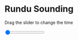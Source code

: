 <h1>Rundu Sounding</h1>
<p>Drag the slider to change the time</p>

<div class="slidecontainer">
<input oninput='setImage(this)' class="slider" type="range" min="0" max="3" value="0" step="1" />
<img id='img'/>
</div>

<script>
var img = document.getElementById('img');
var img_array = ['/assets/images/skwt/skd_rundu_wrfout_d01_2020-07-09_12:00:00.png',
'/assets/images/skwt/skd_rundu_wrfout_d01_2020-07-09_18:00:00.png',
'/assets/images/skwt/skd_rundu_wrfout_d01_2020-07-10_00:00:00.png',];
function setImage(obj)
{
        var value = obj.value;
        img.src = img_array[value];

}
</script>
